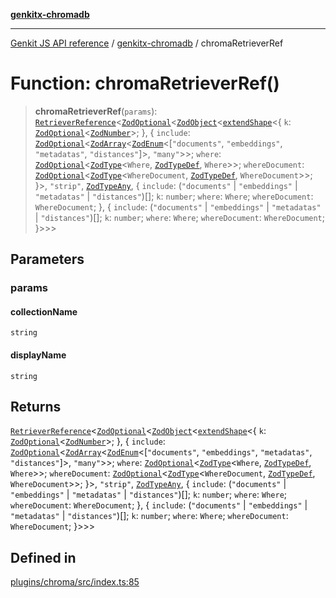 [**genkitx-chromadb**](../README.md)

***

[Genkit JS API reference](../../README.md) / [genkitx-chromadb](../README.md) / chromaRetrieverRef

# Function: chromaRetrieverRef()

> **chromaRetrieverRef**(`params`): [`RetrieverReference`](../../genkit/interfaces/RetrieverReference.md)\<[`ZodOptional`](../../genkit/namespaces/z/classes/ZodOptional.md)\<[`ZodObject`](../../genkit/namespaces/z/classes/ZodObject.md)\<[`extendShape`](../../genkit/namespaces/z/namespaces/objectUtil/type-aliases/extendShape.md)\<\{ `k`: [`ZodOptional`](../../genkit/namespaces/z/classes/ZodOptional.md)\<[`ZodNumber`](../../genkit/namespaces/z/classes/ZodNumber.md)\>; \}, \{ `include`: [`ZodOptional`](../../genkit/namespaces/z/classes/ZodOptional.md)\<[`ZodArray`](../../genkit/namespaces/z/classes/ZodArray.md)\<[`ZodEnum`](../../genkit/namespaces/z/classes/ZodEnum.md)\<[`"documents"`, `"embeddings"`, `"metadatas"`, `"distances"`]\>, `"many"`\>\>; `where`: [`ZodOptional`](../../genkit/namespaces/z/classes/ZodOptional.md)\<[`ZodType`](../../genkit/namespaces/z/classes/ZodType.md)\<`Where`, [`ZodTypeDef`](../../genkit/namespaces/z/interfaces/ZodTypeDef.md), `Where`\>\>; `whereDocument`: [`ZodOptional`](../../genkit/namespaces/z/classes/ZodOptional.md)\<[`ZodType`](../../genkit/namespaces/z/classes/ZodType.md)\<`WhereDocument`, [`ZodTypeDef`](../../genkit/namespaces/z/interfaces/ZodTypeDef.md), `WhereDocument`\>\>; \}\>, `"strip"`, [`ZodTypeAny`](../../genkit/namespaces/z/type-aliases/ZodTypeAny.md), \{ `include`: (`"documents"` \| `"embeddings"` \| `"metadatas"` \| `"distances"`)[]; `k`: `number`; `where`: `Where`; `whereDocument`: `WhereDocument`; \}, \{ `include`: (`"documents"` \| `"embeddings"` \| `"metadatas"` \| `"distances"`)[]; `k`: `number`; `where`: `Where`; `whereDocument`: `WhereDocument`; \}\>\>\>

## Parameters

### params

#### collectionName

`string`

#### displayName

`string`

## Returns

[`RetrieverReference`](../../genkit/interfaces/RetrieverReference.md)\<[`ZodOptional`](../../genkit/namespaces/z/classes/ZodOptional.md)\<[`ZodObject`](../../genkit/namespaces/z/classes/ZodObject.md)\<[`extendShape`](../../genkit/namespaces/z/namespaces/objectUtil/type-aliases/extendShape.md)\<\{ `k`: [`ZodOptional`](../../genkit/namespaces/z/classes/ZodOptional.md)\<[`ZodNumber`](../../genkit/namespaces/z/classes/ZodNumber.md)\>; \}, \{ `include`: [`ZodOptional`](../../genkit/namespaces/z/classes/ZodOptional.md)\<[`ZodArray`](../../genkit/namespaces/z/classes/ZodArray.md)\<[`ZodEnum`](../../genkit/namespaces/z/classes/ZodEnum.md)\<[`"documents"`, `"embeddings"`, `"metadatas"`, `"distances"`]\>, `"many"`\>\>; `where`: [`ZodOptional`](../../genkit/namespaces/z/classes/ZodOptional.md)\<[`ZodType`](../../genkit/namespaces/z/classes/ZodType.md)\<`Where`, [`ZodTypeDef`](../../genkit/namespaces/z/interfaces/ZodTypeDef.md), `Where`\>\>; `whereDocument`: [`ZodOptional`](../../genkit/namespaces/z/classes/ZodOptional.md)\<[`ZodType`](../../genkit/namespaces/z/classes/ZodType.md)\<`WhereDocument`, [`ZodTypeDef`](../../genkit/namespaces/z/interfaces/ZodTypeDef.md), `WhereDocument`\>\>; \}\>, `"strip"`, [`ZodTypeAny`](../../genkit/namespaces/z/type-aliases/ZodTypeAny.md), \{ `include`: (`"documents"` \| `"embeddings"` \| `"metadatas"` \| `"distances"`)[]; `k`: `number`; `where`: `Where`; `whereDocument`: `WhereDocument`; \}, \{ `include`: (`"documents"` \| `"embeddings"` \| `"metadatas"` \| `"distances"`)[]; `k`: `number`; `where`: `Where`; `whereDocument`: `WhereDocument`; \}\>\>\>

## Defined in

[plugins/chroma/src/index.ts:85](https://github.com/firebase/genkit/blob/286538acadb0c266800cfa4edc099546226d5af8/js/plugins/chroma/src/index.ts#L85)
